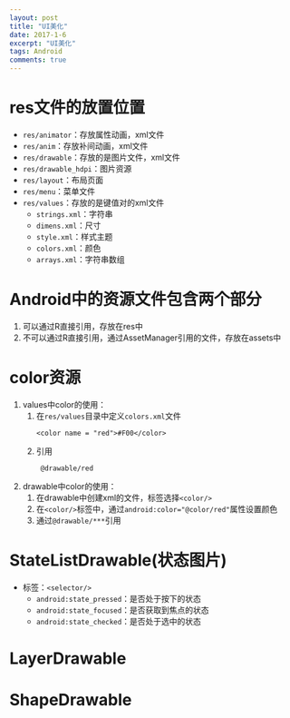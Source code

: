 ```yaml
---
layout: post
title: "UI美化"
date: 2017-1-6
excerpt: "UI美化"
tags: Android
comments: true
---
```


# res文件的放置位置
- ``res/animator``：存放属性动画，xml文件
- ``res/anim``：存放补间动画，xml文件
- ``res/drawable``：存放的是图片文件，xml文件
- ``res/drawable_hdpi``：图片资源
- ``res/layout``：布局页面
- ``res/menu``：菜单文件
- ``res/values``：存放的是键值对的xml文件
    - ``strings.xml``：字符串
    - ``dimens.xml``：尺寸
    - ``style.xml``：样式主题
    - ``colors.xml``：颜色
    - ``arrays.xml``：字符串数组

# Android中的资源文件包含两个部分
1. 可以通过R直接引用，存放在res中
2. 不可以通过R直接引用，通过AssetManager引用的文件，存放在assets中

# color资源
1.  values中color的使用：
    1. 在``res/values``目录中定义``colors.xml``文件
        ```
        <color name = "red">#F00</color>
        ```
    2. 引用
       ```
        @drawable/red
       ```
2.  drawable中color的使用：
    1. 在drawable中创建xml的文件，标签选择``<color/>``
    2. 在``<color/>``标签中，通过``android:color="@color/red"``属性设置颜色
    3. 通过``@drawable/***``引用

# StateListDrawable(状态图片)
- 标签：``<selector/>``
    - ``android:state_pressed``：是否处于按下的状态
    - ``android:state_focused``：是否获取到焦点的状态
    - ``android:state_checked``：是否处于选中的状态

# LayerDrawable



# ShapeDrawable

